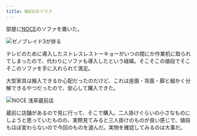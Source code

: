 ```yaml
---
title: NOCEのソファ
---
```

部屋に[NOCE](https://www.noce.co.jp/)のソファを置いた。

![](https://lh3.googleusercontent.com/docs/ADP-6oGb1AH3ktiAid0c4fPdLXjCsiNUXIlUivKwtIaMpC3-VTYOk1bSVKPPOFHSNIT-3JuU60E613klY-APlgtMIyw513gP-P-Tiq5aMIo2fgQL53saZNfc8MDMxmg90jCQBa8gEtuGKm7wJi1UInWlPj1obE4aFRVThr8vr67gJIYI4SRYOkore1fPCdBRCi_J8ZwF8FWxbsve_fZzMfUpHjYgRJuTourlyvC26GoqWg20ZgYPwDfYoGyGq5ypJ0ff7W3d4xkz5C07TeG6a5BOlQTjD0HocARQJyhj--k6xUPQVWY8PaQbZTJSqXgCU-hXo9ezJ_zB63WRnU8tjR86l45tklB_RiGFIV0lHgFMy6PCAwNJf9JmhPSxUIvKsHUNr8XxR-Tcs_Ga6xMMixqfeR2VjIdVgFrJgY5aFvCs2YfnKtVfzN1UZkxLsJea1Lcec3QstOAKxKqLqQvTzXLqQGS7Q3sJBX4CYpFnVr1S1ZOmcvm8tL-fqtmWjuo5cL-0tomwBjqLDA8JgEjrCZB6G3toZw9kmwgCkFhF8SuK2XY7ZVD2XkYFPqxX_UP-PqFtFnjkVqcVl8NWTuzworaFIotg3oqjRbqx_dc6tR7xGpScIGQe_YeTI3NR80SIBtjL6CW7wWMNXHPhikWUqh3-XPzPD54-Rl9VO0Us0C0bwtldUmEM--UO1uBC4aDIZZcdcyjEPSbSi3uBDDOFmVqUWVB_iig9Y5Y0HJFOzplOoxvJVO_U7g5pUuNyl00a5iHiM3Q0IyFmVRKz1IIzgC7C1SPOyV6x_-v1WOTtNoZ8b1KHcGzF5LjQkmdV67cqj67YGYi83XWo34OPl5ERhBzEiLO0XEUdTsWWXDwnUtxM8VShc-oog0x01wd-872wu5rbOA7FNYWsl9gYNjOsv5jsgbrv8sJZYXkM1gL5fsmzi7dNf19Yn7vI0VsChIa-oGsoUdJpg89paFAZfTPCkJAdVNrJBwaCw7RtQPSASrSZaERfNvRsikwWyL0ThPwtT4KEe71ulLT9PFcEyqo79gOhbTlRW89z3XDfQtA3AA_VgulGQyYrHJUs1fIj6qdmrnFMVWvYLrFU6-sydRbiGK6jRUFMFOVyPUDXv9lyqqUjTUneLMW-n9G47z4_lDDI2oXn3OAr0uKsFVzg2O53MWAhot35QAhhfYiu9RBqN0ugsx8rcgs1FO1oGsxIFIZVoJW99H5-3ljMzqEf6hr9SmBjwQM1EUk3oxtfL9OP2Mv3Ml4VqParQw "ゼノブレイド3が捗る")

テレビのために導入したストレスレストーキョーがいつの間にか作業机に取られてしまったので、代わりにソファも導入したという経緯。そこそこの値段でそこそこのソファを手に入れられて満足。

大型家具は搬入できるか心配だったのだけど、これは座面・背面・脚と細かく分解できるやつだったので、安心して購入できた。

![](https://lh3.googleusercontent.com/docs/ADP-6oGnXj0WcqTuf14eVAjn_EtSDJtCd7hQ6dS5QeRAppk2JbvtpJrPC2ADmb5O1KfwhfjvdpeRQ5PmysQga7pSob1LvpRXD-LESxPqot8qUaOGoYPDPxpH68R-9F3Oi3K84iVypJaB1ybykc3W_7yfltNd5uGPEMstN3BoDgKOhYtbXSxKVMosyNLcOocAMgGOa-uTwn7-uLa_bylSCj58ys-yurWlty32zXsIJi1naFTpLXItLEXTbinHxaii0P-bUg26fGNecEgebL_IkRGO_KAbkBVEYCHZ6ISw-B-ZvxjSAAgndmdbu5DyFoz8azfy-pVuIgzoJjHIqQhrZ_xwHt7-HBzZXURJT0eGAmxpl1qNoQ1LWrHxHXmECBfwwey5-mXsglkuIWfm2TVFZ46emhGafIHq6fHrkB7GkXg-zbHdcZhvi7W8mhYoxwA39Lz-qSLOBvu0Ps_JH3eXncUFGzhF8WJWEj39cTLGcOE3N3gB-NJxP_oV7sChNHQMctE31GljVa15ZyHPH7P3jjwlThlJ2GeBOhOBWFGbmcKPl0ITr2fAD8-MV-461fQacEr9KECb4shqaRvtwAlpi5wSX9wWqerRnROJk_pKfYFpkc71v9dofasqXQXR2i51kNd6T066Z27eudbBCG3cNKlz8Ftn5cS6b_uxjwUs-db-CCzS30zznvhKB5D0cGyNrW8qPMYOYzyGODc134BlDS0Vj_IqlpoOnYglaldyz8WI2BU0j9To68Fk5OgZoNbk1_Cw7ZjBhMdzRMKIK2SXYdU3BW7ZPTOES8rJ8kqfAAIiHTo7FB1jzhRNTv5kSZuE7d6cWHCbGyaFTYOcmI46lpQA7AveoC3eoTL2sO6VrRV7SULVgEVNiKq5vv8KMy7fBU77UB9l1YRQ2lSMQ2Pra2GriAbejaZFJRm_4bdmpWNmgnkFq8lpWSWYoTlssLIlvQpnzw4zTj8hlYYhelfj0nyhxMs5LY2S1gvgUGTC0yY3lwrdiKJaUqU_oj8ZyNhcryhvv0xJN0n_zVYop3lyz0nKMVyMYwqbap0Fsi08agea9Sjmk1YbkPRIRNwbcCAl5XIzDEocvMKV8KP88EK_YveVctAoe4gcYGHuFyiul_O9Z8eNfVVsR8ajj2sBV6MWfKZvGN0BGlwhA9MarX8-N5ad1nVpfA32GIHgLMm0QNF-yewLxvk0ITH0tUBgJvGTOUV1z7vGi5B7hHSNQiFnSkptK3Ywo-wNfq_x4YlMqROY4wweg9nhjQ "NOCE 浅草蔵前店")

蔵前に店舗があるので見に行って、そこで購入。二人掛けぐらいの小さなものにしようと思っていたものの、実際見てみると三人掛けのものが良い感じで、値段もほぼ変わらないので今回のものを選んだ。実物を確認してみるのは大事だ。
